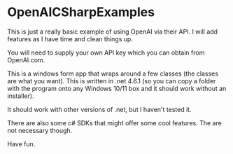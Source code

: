 # OpenAICSharpExamples

This is just a really basic example of using OpenAI via their API.  I will add features as I have time and clean things up.

You will need to supply your own API key which you can obtain from OpenAI.com.

This is a windows form app that wraps around a few classes (the classes are what you want).  This is written in .net 4.6.1 (so you can copy a folder with the program onto any Windows 10/11 box and it should work without an installer).  

It should work with other versions of .net, but I haven't tested it.

There are also some c# SDKs that might offer some cool features.  The are not necessary though.

Have fun.